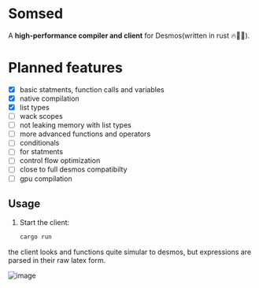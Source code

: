 # Somsed

A **high-performance compiler and client** for Desmos(written in rust 🔥👑🦀).

# Planned features
- [x] basic statments, function calls and variables
- [x] native compilation
- [x] list types
- [ ] wack scopes 
- [ ] not leaking memory with list types
- [ ] more advanced functions and operators
- [ ] conditionals
- [ ] for statments
- [ ] control flow optimization
- [ ] close to full desmos compatibilty
- [ ] gpu compilation
## Usage  

1. Start the client:  
   ```bash
   cargo run
   ```
the client looks and functions quite simular to desmos, but expressions are parsed in their raw latex form.

![image](https://github.com/user-attachments/assets/954b621d-deef-4d29-97ef-2b5ce4a380bb)
